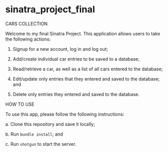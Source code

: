 # sinatra_project_final

CARS COLLECTION

Welcome to my final Sinatra Project. This application allows users to take the following actions:

1. Signup for a new account, log in and log out;

2. Add/create individual car entries to be saved to a database;

3. Read/retrieve a car, as well as a list of all cars entered to the database;

4. Edit/update only entries that they entered and saved to the database; and

5. Delete only entries they entered and saved to the database.


HOW TO USE

To use this app, please follow the following instructions:

a. Clone this repository and save it locally;

b. Run `bundle install`; and

c. Run `shotgun` to start the server.
